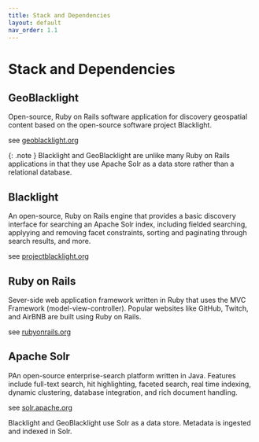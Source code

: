 ```yaml
---
title: Stack and Dependencies
layout: default
nav_order: 1.1
---
```

# Stack and Dependencies

## GeoBlacklight

Open-source, Ruby on Rails software application for discovery geospatial content based on the open-source software project Blacklight.

see [geoblacklight.org](https://geoblacklight.org/)

{: .note }
Blacklight and GeoBlacklight are unlike many Ruby on Rails applications in that they use Apache Solr as a data store rather than a relational database.

## Blacklight 

An open-source, Ruby on Rails engine that provides a basic discovery interface for searching an Apache Solr index, including fielded searching, applyying and removing facet constraints, sorting and paginating through search results, and more.

see [projectblacklight.org](http://projectblacklight.org/)

## Ruby on Rails

Sever-side web application framework written in Ruby that uses the MVC Framework (model-view-controller). Popular websites like GitHub, Twitch, and AirBNB are built using Ruby on Rails.

see [rubyonrails.org](https://rubyonrails.org/)

## Apache Solr

PAn open-source enterprise-search platform written in Java. Features include full-text search, hit highlighting, faceted search, real time indexing, dynamic clustering, database integration, and rich document handling.

see [solr.apache.org](https://solr.apache.org/)

Blacklight and GeoBlacklight use Solr as a data store. Metadata is ingested and indexed in Solr.

